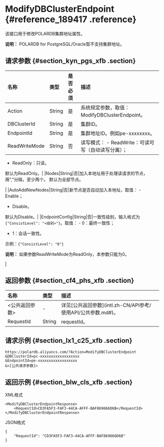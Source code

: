 # ModifyDBClusterEndpoint {#reference_189417 .reference}

该接口用于修改POLARDB集群地址属性。

**说明：** POLARDB for PostgreSQL/Oracle暂不支持集群地址。

## 请求参数 {#section_kyn_pgs_xfb .section}

|名称|类型|是否必须|描述|
|:-|:-|:---|:-|
|Action|String|是|系统规定参数，取值：ModifyDBClusterEndpoint。|
|DBClusterId|String|是|集群ID。|
|EndpointId|String|是|集群地址ID。例如pe-xxxxxxxx。|
|ReadWriteMode|String|否|读写模式： -   ReadWrite：可读可写（自动读写分离）；
-   ReadOnly：只读。

 默认为ReadOnly。|
|Nodes|String|否|加入本地址用于处理读请求的节点，用“,”分隔，至少两个。 默认为全部节点。

 |
|AutoAddNewNodes|String|否|新节点是否自动加入本地址，取值： -   Enable；
-   Disable。

 默认为Disable。|
|EndpointConfig|String|否|一致性级别，输入格式为`{"ConsistLevel": "<级别>"}`。取值： -   0：最终一致性；
-   1：会话一致性。

 示例：`{"ConsistLevel": "0"}`

 **说明：** 如果参数ReadWriteMode为ReadOnly，本参数只能为0。

 |

## 返回参数 {#section_cf4_phs_xfb .section}

|名称|类型|描述|
|:-|:-|:-|
|<公共返回参数\>|-|详见[公共返回参数](intl.zh-CN/API参考/ 使用API/公共参数.md#)。|
|RequestId|String|requestId。|

## 请求示例 {#section_lx1_c25_xfb .section}

``` {#codeblock_ynh_41x_2y5}
https://polardb.aliyuncs.com/?Action=ModifyDBClusterEndpoint
&DBClusterId=pc-xxxxxxxxxxxxxxxxxx
&EndpointId=pe-xxxxxxxxxxxxxxxxxx
&<[公共请求参数]>
```

## 返回示例 {#section_blw_cls_xfb .section}

XML格式

``` {#codeblock_3jc_4mw_7o5}
<ModifyDBClusterEndpointResponse>  
    <RequestId>CD3FA5F3-FAF3-44CA-AFFF-BAF869666D6B</RequestId>
</ModifyDBClusterEndpointResponse>
```

JSON格式

``` {#codeblock_mq9_acn_y3h}
{
    "RequestId": "CD3FA5F3-FAF3-44CA-AFFF-BAF869666D6B"
}
```

